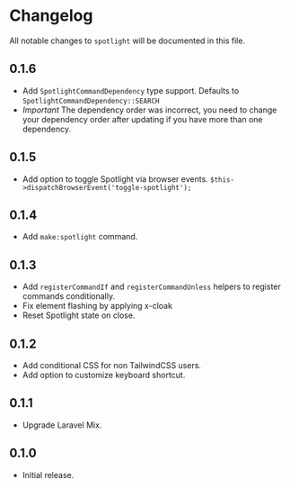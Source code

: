 # Changelog

All notable changes to `spotlight` will be documented in this file.

## 0.1.6
- Add `SpotlightCommandDependency` type support. Defaults to `SpotlightCommandDependency::SEARCH`
- *Important* The dependency order was incorrect, you need to change your dependency order after updating if you have more than one dependency.


## 0.1.5
- Add option to toggle Spotlight via browser events. `$this->dispatchBrowserEvent('toggle-spotlight');`

## 0.1.4
- Add `make:spotlight` command.

## 0.1.3
- Add `registerCommandIf` and `registerCommandUnless` helpers to register commands conditionally.
- Fix element flashing by applying x-cloak
- Reset Spotlight state on close.

## 0.1.2
- Add conditional CSS for non TailwindCSS users.
- Add option to customize keyboard shortcut.

## 0.1.1
- Upgrade Laravel Mix.

## 0.1.0
- Initial release.

